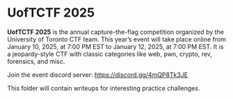 # UofTCTF 2025


**UofTCTF 2025** is the annual capture-the-flag competition organized by the University of Toronto CTF team. This year’s event will take place online from January 10, 2025, at 7:00 PM EST to January 12, 2025, at 7:00 PM EST. It is a jeopardy-style CTF with classic categories like web, pwn, crypto, rev, forensics, and misc.

Join the event discord server: https://discord.gg/4mQP8Tk3JE

This folder will contain writeups for interesting practice challenges.<br>